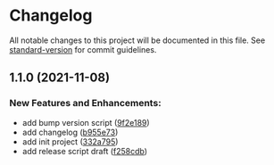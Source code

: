 # Changelog

All notable changes to this project will be documented in this file. See [standard-version](https://github.com/conventional-changelog/standard-version) for commit guidelines.

## 1.1.0 (2021-11-08)


### **New Features and Enhancements:**

* add bump version script ([9f2e189](https://github.com/mwwoda/net-sdk-playground/commit/9f2e189a3006f99b117cc10061aaf8c006f74a0b))
* add changelog ([b955e73](https://github.com/mwwoda/net-sdk-playground/commit/b955e7368f4799c9f58aea11ad9c8b5b907ed412))
* add init project ([332a795](https://github.com/mwwoda/net-sdk-playground/commit/332a795a5d2a0e5b55ddf0ed8254606a6ef7d25e))
* add release script draft ([f258cdb](https://github.com/mwwoda/net-sdk-playground/commit/f258cdb08a7c736248a6db7c00a83baa436a4088))
